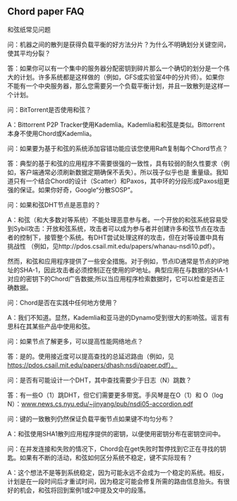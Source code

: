 ## Chord paper FAQ

和弦纸常见问题

问：机器之间的散列是获得负载平衡的好方法分片？为什么不明确划分关键空间，使其平均分裂？

答：如果你可以有一个集中的服务器分配密钥到碎片那么一个确切的划分是一个伟大的计划。许多系统都是这样做的（例如，GFS或实验室4中的分片师）。如果你不能有一个中央服务器，那么您需要另一个负载平衡计划，并且一致散列是这样一个计划。

问：BitTorrent是否使用和弦？

A：Bittorrent P2P Tracker使用Kademlia。Kademlia和和弦是类似。Bittorrent本身不使用Chord或Kademlia。

问：如果要为基于和弦的系统添加容错功能应该您使用Raft复制每个Chord节点？

答：典型的基于和弦的应用程序不需要很强的一致性，具有较弱的耐久性要求（例如，客户端通常必须刷新数据定期确保不丢失）。所以筏子似乎也是
重量级。我知道只有一个结合Chord的设计（Scatter）和Paxos，其中环的分段形成Paxos组更强的保证。如果你好奇，Google“分散SOSP”。

问：如果和弦DHT节点是恶意的？

A：和弦（和大多数对等系统）不能处理恶意参与者。一个开放的和弦系统容易受到Sybil攻击：开放和弦系统，攻击者可以成为参与者并创建许多和弦节点在攻击者的控制下，接管整个系统。有DHT尝试处理这样的攻击，但在对等设置中具有挑战性
（例如，见http://pdos.csail.mit.edu/papers/whanau-nsdi10.pdf）。

然而，和弦和应用程序提供了一些安全措施。对于例如，节点ID通常是节点的IP地址的SHA-1，因此攻击者必须控制正在使用的IP地址。典型应用在与数据的SHA-1对应的密钥下的Chord广告数据;所以当应用程序检索数据时，它可以检查是否正确数据。

问：Chord是否在实践中任何地方使用？

A：我们不知道。显然，Kademlia和亚马逊的Dynamo受到很大的影响弦。谣言有思科在其某些产品中使用和弦。

问：如果节点了解更多，可以提高性能网络地点？

答：是的。使用接近度可以提高查找的总延迟路由（例如，见
https://pdos.csail.mit.edu/papers/dhash:nsdi/paper.pdf）。

问：是否有可能设计一个DHT，其中查找需要少于日志（N）跳数？

答：有一些O（1）跳DHT，但它们需要更多带宽。手风琴是在O（1）和
O（log N）：www.news.cs.nyu.edu/~jinyang/pub/nsdi05-accordion.pdf

问：键的一致散列仍然保证负载平衡节点如果键不均匀分布？

A：和弦使用SHA1散列应用程序提供的密钥，以便使用密钥分布在密钥空间中。

问：在并发连接和失败的情况下，Chord会在get失败时暂停找到它正在寻找的钥匙。如果有不断的活动，和弦如何区分系统不稳定，键不实际现有？

A：这个想法不是等到系统稳定，因为可能永远不会成为一个稳定的系统。相反，计划是在一段时间后才重试时间，因为稳定可能会修复所需的路由信息抬头。有很好的机会，和弦将回到案例1或2中提及文中的段落。
